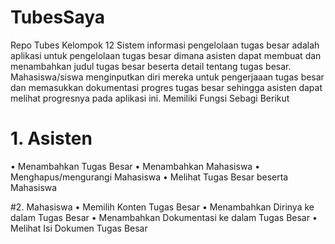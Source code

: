 # TubesSaya
Repo Tubes Kelompok 12
Sistem informasi pengelolaan tugas besar adalah aplikasi untuk pengelolaan tugas besar dimana asisten dapat membuat dan menambahkan judul tugas besar beserta detail tentang tugas besar. Mahasiswa/siswa menginputkan diri mereka untuk pengerjaaan tugas besar dan memasukkan dokumentasi progres tugas besar sehingga asisten dapat melihat progresnya pada aplikasi ini.
Memiliki Fungsi Sebagi Berikut
# 1.	Asisten
•	Menambahkan Tugas Besar
•	Menambahkan Mahasiswa 
•	Menghapus/mengurangi Mahasiswa
•	Melihat Tugas Besar beserta Mahasiswa

#2.	Mahasiswa
•	Memilih Konten Tugas Besar
•	Menambahkan Dirinya ke dalam Tugas Besar
•	Menambahkan Dokumentasi ke dalam Tugas Besar
•	Melihat Isi Dokumen Tugas Besar
